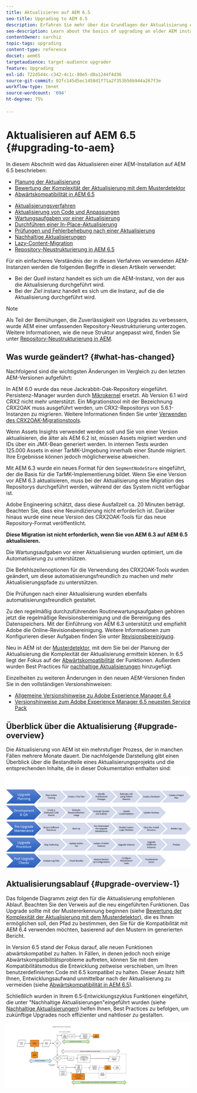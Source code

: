 ```yaml
---
title: Aktualisieren auf AEM 6.5
seo-title: Upgrading to AEM 6.5
description: Erfahren Sie mehr über die Grundlagen der Aktualisierung einer älteren AEM-Installation auf AEM 6.5.
seo-description: Learn about the basics of upgrading an older AEM installation to AEM 6.5.
contentOwner: sarchiz
topic-tags: upgrading
content-type: reference
docset: aem65
targetaudience: target-audience upgrader
feature: Upgrading
exl-id: 722d544c-c342-4c1c-80e5-d0a1244f4d36
source-git-commit: 02fc145d5ec1458d1f71a2f353b56b944a267f3e
workflow-type: tm+mt
source-wordcount: '694'
ht-degree: 75%

---
```


# Aktualisieren auf AEM 6.5 {#upgrading-to-aem}

In diesem Abschnitt wird das Aktualisieren einer AEM-Installation auf AEM 6.5 beschrieben:

* [Planung der Aktualisierung](/help/sites-deploying/upgrade-planning.md)
* [Bewertung der Komplexität der Aktualisierung mit dem Musterdetektor ](/help/sites-deploying/pattern-detector.md)
* [Abwärtskompatibilität in AEM 6.5](/help/sites-deploying/backward-compatibility.md)

<!--* [Using Offline Reindexing To Reduce Downtime During an Upgrade](/help/sites-deploying/upgrade-offline-reindexing.md)-->
* [Aktualisierungsverfahren](/help/sites-deploying/upgrade-procedure.md)
* [Aktualisierung von Code und Anpassungen](/help/sites-deploying/upgrading-code-and-customizations.md)
* [Wartungsaufgaben vor einer Aktualisierung](/help/sites-deploying/pre-upgrade-maintenance-tasks.md)
* [Durchführen einer In-Place-Aktualisierung](/help/sites-deploying/in-place-upgrade.md)
* [Prüfungen und Fehlerbehebung nach einer Aktualisierung](/help/sites-deploying/post-upgrade-checks-and-troubleshooting.md)
* [Nachhaltige Aktualisierungen](/help/sites-deploying/sustainable-upgrades.md)
* [Lazy-Content-Migration](/help/sites-deploying/lazy-content-migration.md)
* [Repository-Neustrukturierung in AEM 6.5](/help/sites-deploying/repository-restructuring.md)

Für ein einfacheres Verständnis der in diesen Verfahren verwendeten AEM-Instanzen werden die folgenden Begriffe in diesen Artikeln verwendet:

* Bei der *Quell* instanz handelt es sich um die AEM-Instanz, von der aus die Aktualisierung durchgeführt wird.
* Bei der *Ziel* instanz handelt es sich um die Instanz, auf die die Aktualisierung durchgeführt wird.

>[!NOTE]
>
>Als Teil der Bemühungen, die Zuverlässigkeit von Upgrades zu verbessern, wurde AEM einer umfassenden Repository-Neustrukturierung unterzogen. Weitere Informationen, wie die neue Struktur angepasst wird, finden Sie unter [Repository-Neustrukturierung in AEM](/help/sites-deploying/repository-restructuring.md).

## Was wurde geändert? {#what-has-changed}

Nachfolgend sind die wichtigsten Änderungen im Vergleich zu den letzten AEM-Versionen aufgeführt:

In AEM 6.0 wurde das neue Jackrabbit-Oak-Repository eingeführt. Persistenz-Manager wurden durch [Mikrokernel](/help/sites-deploying/platform.md#contentbody_title_4) ersetzt. Ab Version 6.1 wird CRX2 nicht mehr unterstützt. Ein Migrationstool mit der Bezeichnung CRX2OAK muss ausgeführt werden, um CRX2-Repositorys von 5.6.1-Instanzen zu migrieren. Weitere Informationen finden Sie unter [Verwenden des CRX2OAK-Migrationstools](/help/sites-deploying/using-crx2oak.md).

Wenn Assets Insights verwendet werden soll und Sie von einer Version aktualisieren, die älter als AEM 6.2 ist, müssen Assets migriert werden und IDs über ein JMX-Bean generiert werden. In internen Tests wurden 125.000 Assets in einer TarMK-Umgebung innerhalb einer Stunde migriert. Ihre Ergebnisse können jedoch möglicherweise abweichen.

Mit AEM 6.3 wurde ein neues Format für den `SegmentNodeStore` eingeführt, der die Basis für die TarMK-Implementierung bildet. Wenn Sie eine Version vor AEM 6.3 aktualisieren, muss bei der Aktualisierung eine Migration des Repositorys durchgeführt werden, während der das System nicht verfügbar ist.

Adobe Engineering schätzt, dass diese Ausfallzeit ca. 20 Minuten beträgt. Beachten Sie, dass eine Neuindizierung nicht erforderlich ist. Darüber hinaus wurde eine neue Version des CRX2OAK-Tools für das neue Repository-Format veröffentlicht.

**Diese Migration ist nicht erforderlich, wenn Sie von AEM 6.3 auf AEM 6.5 aktualisieren.**

Die Wartungsaufgaben vor einer Aktualisierung wurden optimiert, um die Automatisierung zu unterstützen.

Die Befehlszeilenoptionen für die Verwendung des CRX2OAK-Tools wurden geändert, um diese automatisierungsfreundlich zu machen und mehr Aktualisierungspfade zu unterstützen.

Die Prüfungen nach einer Aktualisierung wurden ebenfalls automatisierungsfreundlich gestaltet.

Zu den regelmäßig durchzuführenden Routinewartungsaufgaben gehören jetzt die regelmäßige Revisionsbereinigung und die Bereinigung des Datenspeichers. Mit der Einführung von AEM 6.3 unterstützt und empfiehlt Adobe die Online-Revisionsbereinigung. Weitere Informationen zum Konfigurieren dieser Aufgaben finden Sie unter [Revisionsbereinigung](/help/sites-deploying/revision-cleanup.md).

Neu in AEM ist der [Musterdetektor](/help/sites-deploying/pattern-detector.md), mit dem Sie bei der Planung der Aktualisierung die Komplexität der Aktualisierung ermitteln können. In 6.5 liegt der Fokus auf der [Abwärtskompatibilität](/help/sites-deploying/backward-compatibility.md) der Funktionen. Außerdem wurden Best Practices für [nachhaltige Aktualisierungen](/help/sites-deploying/sustainable-upgrades.md) hinzugefügt.

Einzelheiten zu weiteren Änderungen in den neuen AEM-Versionen finden Sie in den vollständigen Versionshinweisen:

* [Allgemeine Versionshinweise zu Adobe Experience Manager 6.4](https://experienceleague.adobe.com/docs/experience-manager-64/release-notes/release-notes.html?lang=de)
* [Versionshinweise zum Adobe Experience Manager 6.5 neuesten Service Pack](/help/release-notes/release-notes.md)

## Überblick über die Aktualisierung {#upgrade-overview}

Die Aktualisierung von AEM ist ein mehrstufiger Prozess, der in manchen Fällen mehrere Monate dauert. Die nachfolgende Darstellung gibt einen Überblick über die Bestandteile eines Aktualisierungsprojekts und die entsprechenden Inhalte, die in dieser Dokumentation enthalten sind:

![screen_shot_2018-03-30at80708am](assets/screen_shot_2018-03-30at80708am.png)

## Aktualisierungsablauf {#upgrade-overview-1}

Das folgende Diagramm zeigt den für die Aktualisierung empfohlenen Ablauf. Beachten Sie den Verweis auf die neu eingeführten Funktionen. Das Upgrade sollte mit der Mustererkennung beginnen (siehe [Bewertung der Komplexität der Aktualisierung mit dem Musterdetektor](/help/sites-deploying/pattern-detector.md)), die es Ihnen ermöglichen soll, den Pfad zu bestimmen, den Sie für die Kompatibilität mit AEM 6.4 verwenden möchten, basierend auf den Mustern im generierten Bericht.

In Version 6.5 stand der Fokus darauf, alle neuen Funktionen abwärtskompatibel zu halten. In Fällen, in denen jedoch noch einige Abwärtskompatibilitätsprobleme auftreten, können Sie mit dem Kompatibilitätsmodus die Entwicklung zeitweise verschieben, um Ihren benutzerdefinierten Code mit 6.5 kompatibel zu halten. Dieser Ansatz hilft Ihnen, Entwicklungsaufwand unmittelbar nach der Aktualisierung zu vermeiden (siehe [Abwärtskompatibilität in AEM 6.5](/help/sites-deploying/backward-compatibility.md)).

Schließlich wurden in Ihrem 6.5-Entwicklungszyklus Funktionen eingeführt, die unter &quot;Nachhaltige Aktualisierungen&quot;eingeführt wurden (siehe [Nachhaltige Aktualisierungen](/help/sites-deploying/sustainable-upgrades.md)) helfen Ihnen, Best Practices zu befolgen, um zukünftige Upgrades noch effizienter und nahtloser zu gestalten.

![6_4_upgrade_overviewFlussdiagramm-newpage3](assets/6_4_upgrade_overviewflowchart-newpage3.png)
